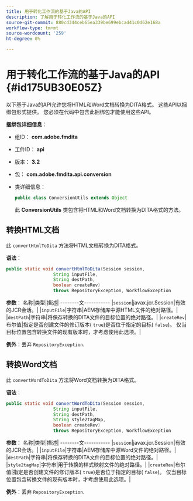 ```yaml
---
title: 用于转化工作流的基于Java的API
description: 了解用于转化工作流的基于Java的API
source-git-commit: 880cd344ceb65ea339be699ebcad41c0d62e168a
workflow-type: tm+mt
source-wordcount: '259'
ht-degree: 0%

---
```


# 用于转化工作流的基于Java的API {#id175UB30E05Z}

以下基于Java的API允许您将HTML和Word文档转换为DITA格式。 这些API以捆绑包形式提供。 您必须在代码中包含此捆绑包才能使用这些API。

**捆绑包详细信息**：

- 组ID： **com.adobe.fmdita**

- 工件ID： **api**

- 版本： **3.2**

- 包： **com.adobe.fmdita.api.conversion**

- 类详细信息：

  ```JAVA
  public class ConversionUtils extends Object
  ```

  此 **ConversionUtils** 类包含将HTML和Word文档转换为DITA格式的方法。


## 转换HTML文档

此 `convertHtmlToDita` 方法将HTML文档转换为DITA格式。

**语法**：

```JAVA
public static void convertHtmlToDita(Session session, 
                  String inputFile, 
                  String destPath, 
                  boolean createRev) 
                  throws RepositoryException, WorkflowException
```

**参数**： 名称|类型|描述| --------文----------- |`session`|javax.jcr.Session|有效的JCR会话。| |`inputFile`|字符串|AEM存储库中源HTML文件的绝对路径。| |`destPath`|字符串|将保存转换的DITA文件的目标位置的绝对路径。| |`createRev`|布尔值|指定是否创建文件的修订版本\( `true`\)是否位于指定的目标\( `false`\)。 仅当目标位置包含转换文件的现有版本时，才考虑使用此选项。|

**例外**：丢弃 `RepositoryException`.

## 转换Word文档

此 ``convertWordToDita`` 方法将Word文档转换为DITA格式。

**语法**：

```JAVA
public static void convertWordToDita(Session session, 
                  String inputFile,
                  String destPath, 
                  String style2tagMap, 
                  boolean createRev) 
                  throws RepositoryException, WorkflowException
```

**参数**： 名称|类型|描述| --------文----------- |`session`|javax.jcr.Session|有效的JCR会话。| |`inputFile`|字符串|AEM存储库中源Word文件的绝对路径。| |`destPath`|字符串|将保存转换的DITA文件的目标位置的绝对路径。| |`style2tagMap`|字符串|用于转换的样式映射文件的绝对路径。| |`createRev`|布尔值|指定是否创建文件的修订版本\( `true`\)是否位于指定的目标\( `false`\)。 仅当目标位置包含转换文件的现有版本时，才考虑使用此选项。|

**例外**：丢弃 `RepositoryException`.
